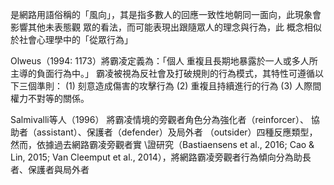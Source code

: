 是網路用語俗稱的「風向」，其是指多數人的回應一致性地朝同一面向，此現象會影響其他未表態觀 眾的看法，而可能表現出跟隨眾人的理念與行為，此 概念相似於社會心理學中的「從眾行為」

Olweus（1994: 1173）將霸凌定義為：「個人 重複且長期地暴露於一人或多人所主導的負面行為中。」
霸凌被視為反社會及打破規則的行為模式，其特性可遵循以下三個準則：
(1) 刻意造成傷害的攻擊行為
(2) 重複且持續進行的行為
(3) 人際間權力不對等的關係。

Salmivalli等人（1996） 將霸凌情境的旁觀者角色分為強化者（reinforcer）、 協助者（assistant）、保護者（defender）及局外者 （outsider）四種反應類型，然而，依據過去網路霸凌旁觀者實 \證研究（Bastiaensens et al., 2016; Cao & Lin, 2015; Van Cleemput et al., 2014），將網路霸凌旁觀者行為傾向分為助長者、保護者與局外者